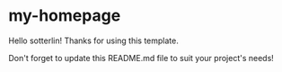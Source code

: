 # my-homepage

Hello sotterlin! Thanks for using this template.

Don't forget to update this README.md file to suit your project's needs!


